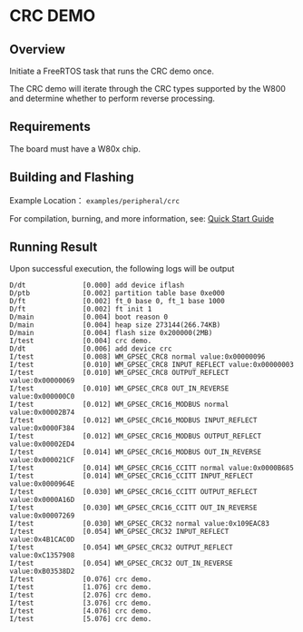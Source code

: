 # CRC DEMO

## Overview

Initiate a FreeRTOS task that runs the CRC demo once.

The CRC demo will iterate through the CRC types supported by the W800 and determine whether to perform reverse processing.

## Requirements

The board must have a W80x chip.

## Building and Flashing

Example Location： `examples/peripheral/crc`

For compilation, burning, and more information, see: [Quick Start Guide](https://doc.winnermicro.net/w800/en/2.2-beta.2/get_started/index.html)

## Running Result

Upon successful execution, the following logs will be output

```
D/dt              [0.000] add device iflash
D/ptb             [0.002] partition table base 0xe000
D/ft              [0.002] ft_0 base 0, ft_1 base 1000
D/ft              [0.002] ft init 1
D/main            [0.004] boot reason 0
D/main            [0.004] heap size 273144(266.74KB)
D/main            [0.004] flash size 0x200000(2MB)
I/test            [0.004] crc demo.
D/dt              [0.006] add device crc
I/test            [0.008] WM_GPSEC_CRC8 normal value:0x00000096
I/test            [0.010] WM_GPSEC_CRC8 INPUT_REFLECT value:0x00000003
I/test            [0.010] WM_GPSEC_CRC8 OUTPUT_REFLECT value:0x00000069
I/test            [0.010] WM_GPSEC_CRC8 OUT_IN_REVERSE value:0x000000C0
I/test            [0.012] WM_GPSEC_CRC16_MODBUS normal value:0x00002B74
I/test            [0.012] WM_GPSEC_CRC16_MODBUS INPUT_REFLECT value:0x0000F384
I/test            [0.012] WM_GPSEC_CRC16_MODBUS OUTPUT_REFLECT value:0x00002ED4
I/test            [0.014] WM_GPSEC_CRC16_MODBUS OUT_IN_REVERSE value:0x000021CF
I/test            [0.014] WM_GPSEC_CRC16_CCITT normal value:0x0000B685
I/test            [0.014] WM_GPSEC_CRC16_CCITT INPUT_REFLECT value:0x0000964E
I/test            [0.030] WM_GPSEC_CRC16_CCITT OUTPUT_REFLECT value:0x0000A16D
I/test            [0.030] WM_GPSEC_CRC16_CCITT OUT_IN_REVERSE value:0x00007269
I/test            [0.030] WM_GPSEC_CRC32 normal value:0x109EAC83
I/test            [0.054] WM_GPSEC_CRC32 INPUT_REFLECT value:0x4B1CAC0D
I/test            [0.054] WM_GPSEC_CRC32 OUTPUT_REFLECT value:0xC1357908
I/test            [0.054] WM_GPSEC_CRC32 OUT_IN_REVERSE value:0xB03538D2
I/test            [0.076] crc demo.
I/test            [1.076] crc demo.
I/test            [2.076] crc demo.
I/test            [3.076] crc demo.
I/test            [4.076] crc demo.
I/test            [5.076] crc demo.
```